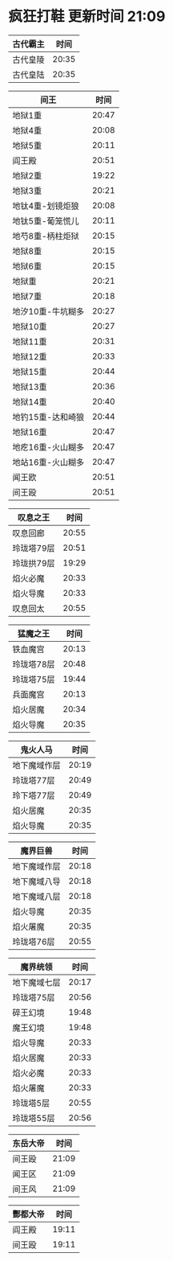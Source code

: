 # 疯狂打鞋 更新时间 21:09

| 古代霸主   | 时间    |
|--------|-------|
| 古代皇陵 | 20:35 |
| 古代皇陆 | 20:35 |

| 间王   | 时间    |
|--------|-------|
| 地狱1重 | 20:47 |
| 地狱4重 | 20:08 |
| 地狱5重 | 20:11 |
| 阎王殿 | 20:51 |
| 地狱2重 | 19:22 |
| 地狱3重 | 20:21 |
| 地钛4重-划镜炬狼 | 20:08 |
| 地钛5重-葡笼慌儿 | 20:11 |
| 地芍8重-柄柱炬狱 | 20:15 |
| 地狱8重 | 20:15 |
| 地狱6重 | 20:15 |
| 地狱重 | 20:21 |
| 地狱7重 | 20:18 |
| 地汐10重-牛坑糊多 | 20:27 |
| 地狱10重 | 20:27 |
| 地狱11重 | 20:31 |
| 地狱12重 | 20:33 |
| 地狱15重 | 20:44 |
| 地狱13重 | 20:36 |
| 地狱14重 | 20:40 |
| 地钓15重-达和崎狼 | 20:44 |
| 地狱16重 | 20:47 |
| 地疙16重-火山糊多 | 20:47 |
| 地站16重-火山糊多 | 20:47 |
| 闻王欧 | 20:51 |
| 间王殴 | 20:51 |

| 叹息之王   | 时间    |
|--------|-------|
| 叹息回廊 | 20:55 |
| 玲珑塔79层 | 20:51 |
| 玲珑拱79层 | 19:29 |
| 焰火必魔 | 20:33 |
| 焰火导魔 | 20:33 |
| 叹息回太 | 20:55 |

| 猛魔之王   | 时间    |
|--------|-------|
| 铁血魔宫 | 20:13 |
| 玲珑塔78层 | 20:48 |
| 玲珑塔75层 | 19:44 |
| 兵面魔宫 | 20:13 |
| 焰火居魔 | 20:34 |
| 焰火导魔 | 20:35 |

| 鬼火人马   | 时间    |
|--------|-------|
| 地下魔域作层 | 20:19 |
| 玲珑塔77层 | 20:49 |
| 玲下塔77层 | 20:49 |
| 焰火居魔 | 20:35 |
| 焰火导魔 | 20:35 |

| 魔界巨兽   | 时间    |
|--------|-------|
| 地下魔域作层 | 20:18 |
| 地下魔域八导 | 20:18 |
| 地下魔域八层 | 20:18 |
| 焰火导魔 | 20:35 |
| 焰火屠魔 | 20:35 |
| 玲珑塔76层 | 20:55 |

| 魔界统领   | 时间    |
|--------|-------|
| 地下魔域七层 | 20:17 |
| 玲珑塔75层 | 20:56 |
| 碎王幻境 | 19:48 |
| 魔王幻境 | 19:48 |
| 焰火导魔 | 20:33 |
| 焰火居魔 | 20:33 |
| 焰火必魔 | 20:33 |
| 焰火屠魔 | 20:33 |
| 玲珑塔5层 | 20:55 |
| 玲珑塔55层 | 20:56 |

| 东岳大帝   | 时间    |
|--------|-------|
| 间王殴 | 21:09 |
| 闻王区 | 21:09 |
| 间王风 | 21:09 |

| 酆都大帝   | 时间    |
|--------|-------|
| 阎王殿 | 19:11 |
| 间王殴 | 19:11 |